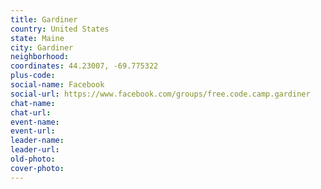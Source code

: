 ```yaml
---
title: Gardiner
country: United States
state: Maine
city: Gardiner
neighborhood: 
coordinates: 44.23007, -69.775322
plus-code:
social-name: Facebook
social-url: https://www.facebook.com/groups/free.code.camp.gardiner
chat-name:
chat-url:
event-name:
event-url:
leader-name:
leader-url:
old-photo: 
cover-photo:
---
```


